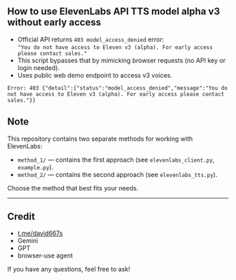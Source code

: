 
## How to use ElevenLabs API TTS  model alpha v3 without early access

- Official API returns `403 model_access_denied` error:  
  `"You do not have access to Eleven v3 (alpha). For early access please contact sales."`
- This script bypasses that by mimicking browser requests (no API key or login needed).
- Uses public web demo endpoint to access v3 voices.

``Error: 403
{"detail":{"status":"model_access_denied","message":"You do not have access to Eleven v3 (alpha). For early access please contact sales."}}``

## Note

This repository contains two separate methods for working with ElevenLabs:

- `method_1/` — contains the first approach (see `elevenlabs_client.py`, `example.py`).
- `method_2/` — contains the second approach (see `elevenlabs_tts.py`).

Choose the method that best fits your needs.

---

## Credit

- [t.me/david667s](https://t.me/david667s)
- Gemini
- GPT
- browser-use agent

If you have any questions, feel free to ask!
